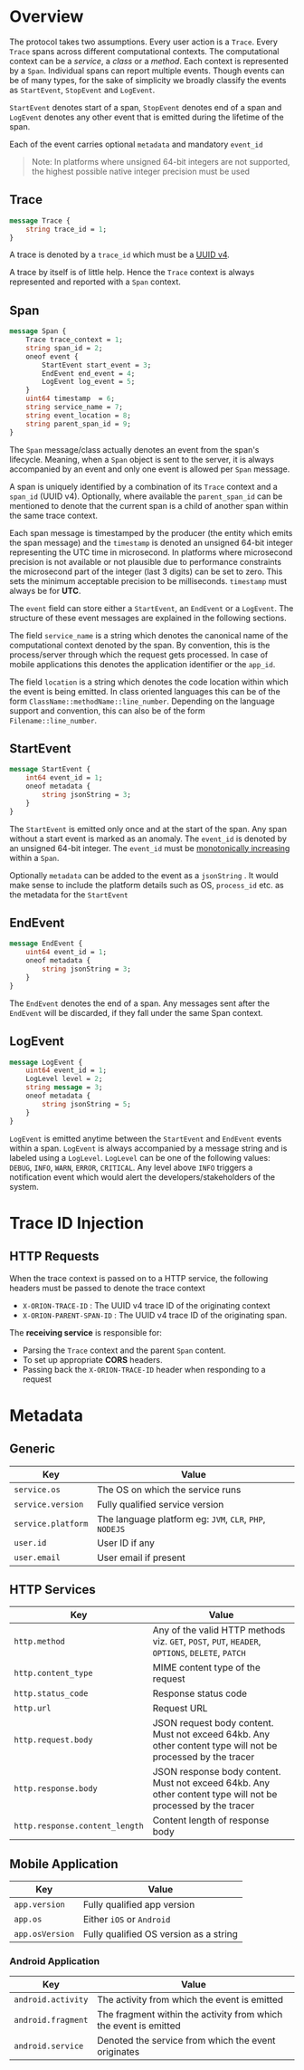 # Overview

The protocol takes two assumptions. Every user action is a `Trace`. Every `Trace` spans across different computational contexts. The computational context can be a _service_, a _class_ or a _method_. Each context is represented by a `Span`. Individual spans can report multiple events. Though events can be of many types, for the sake of simplicity we broadly classify the events as `StartEvent`, `StopEvent` and `LogEvent`.

`StartEvent` denotes start of a span, `StopEvent` denotes end of a span and `LogEvent` denotes any other event that is emitted during the lifetime of the span.

Each of the event carries optional `metadata` and mandatory `event_id`

> Note: In platforms where unsigned 64-bit integers are not supported, the highest possible native integer precision must be used

## Trace

```protobuf
message Trace {
    string trace_id = 1;
}
```

A trace is denoted by a `trace_id` which must be a [UUID v4](https://en.wikipedia.org/wiki/Universally_unique_identifier#Version_4_(random)).

A trace by itself is of little help. Hence the `Trace` context is always represented and reported with a `Span` context. 

## Span

```protobuf
message Span {
    Trace trace_context = 1;
    string span_id = 2;
    oneof event {
        StartEvent start_event = 3;
        EndEvent end_event = 4;
        LogEvent log_event = 5;
    }
    uint64 timestamp  = 6;
    string service_name = 7;
    string event_location = 8;
    string parent_span_id = 9;
}
```

The `Span` message/class actually denotes an event from the span's lifecycle. Meaning, when a `Span` object is sent to the server, it is always accompanied by an event and only one event is allowed per `Span` message.

A span is uniquely identified by a combination of its `Trace` context and a `span_id` (UUID v4). Optionally, where available the `parent_span_id` can be mentioned to denote that the current span is a child of another span within the same trace context.

Each span message is timestamped by the producer (the entity which emits the span message) and the `timestamp` is denoted an unsigned 64-bit integer representing the UTC time in microsecond. In platforms where microsecond precision is not available or not plausible due to performance constraints the microsecond part of the integer (last 3 digits) can be set to zero. This sets the minimum acceptable precision to be milliseconds. `timestamp` must always be for **UTC**.

The `event` field can store either a `StartEvent`, an `EndEvent` or a `LogEvent`. The structure of these event messages are explained in the following sections.

The field `service_name` is a string which denotes the canonical name of the computational context denoted by the span. By convention, this is the process/server through which the request gets processed. In case of mobile applications this denotes the application identifier or the `app_id`.

The field `location` is a string which denotes the code location within which the event is being emitted. In class oriented languages this can be of the form `ClassName::methodName::line_number`. Depending on the language support and convention, this can also be of the form `Filename::line_number`. 

## StartEvent

```protobuf
message StartEvent {
    int64 event_id = 1;
    oneof metadata {
        string jsonString = 3;
    }
}
```

The `StartEvent` is emitted only once and at the start of the span. Any span without a start event is marked as an anomaly. The `event_id` is denoted by an unsigned 64-bit integer. The `event_id` must be [monotonically increasing](https://en.wikipedia.org/wiki/Monotonic_function) within a `Span`. 

Optionally `metadata` can be added to the event as a `jsonString` . It would make sense to include the platform details such as OS, `process_id` etc. as the metadata for the `StartEvent`

## EndEvent

```protobuf
message EndEvent {
    uint64 event_id = 1;
    oneof metadata {
        string jsonString = 3;
    }
}
```

The `EndEvent` denotes the end of a span. Any messages sent after the `EndEvent` will be discarded, if they fall under the same Span context.

## LogEvent

```protobuf
message LogEvent {
    uint64 event_id = 1;
    LogLevel level = 2;
    string message = 3;
    oneof metadata {
        string jsonString = 5;
    }
}
```

`LogEvent` is emitted anytime between the `StartEvent` and `EndEvent` events within a span. `LogEvent` is always accompanied by a message string and is labeled using a `LogLevel`. `LogLevel` can be one of the following values: `DEBUG`, `INFO`, `WARN`, `ERROR`, `CRITICAL`. Any level above `INFO` triggers a notification event which would alert the developers/stakeholders of the system.

# Trace ID Injection

## HTTP Requests
When the trace context is passed on to a HTTP service, the following headers must be passed to denote the trace context

* `X-ORION-TRACE-ID` : The UUID v4 trace ID of the originating context
* `X-ORION-PARENT-SPAN-ID` : The UUID v4 trace ID of the originating span.

The **receiving service** is responsible for:
* Parsing the `Trace` context and the parent `Span` content. 
* To set up appropriate **CORS** headers.
* Passing back the `X-ORION-TRACE-ID` header when responding to a request

# Metadata

## Generic

|Key|Value|
|---|-----|
|`service.os`| The OS on which the service runs |
|`service.version`| Fully qualified service version |
|`service.platform`| The language platform eg: `JVM`, `CLR`, `PHP`, `NODEJS` |
|`user.id`| User ID if any |
|`user.email`| User email if present |

## HTTP Services

|Key|Value|
|---|-----|
|`http.method`| Any of the valid HTTP methods viz. `GET`, `POST`, `PUT`, `HEADER`, `OPTIONS`, `DELETE`, `PATCH`|
|`http.content_type`| MIME content type of the request|
|`http.status_code`| Response status code |
|`http.url`| Request URL |
|`http.request.body` | JSON request body content. Must not exceed 64kb. Any other content type will not be processed by the tracer|
|`http.response.body` | JSON response body content. Must not exceed 64kb. Any other content type will not be processed by the tracer|
|`http.response.content_length` | Content length of response body |

## Mobile Application

|Key|Value|
|---|-----|
|`app.version`| Fully qualified app version|
|`app.os`| Either `iOS` or `Android`|
|`app.osVersion`| Fully qualified OS version as a string |


### Android Application

|Key|Value|
|---|-----|
|`android.activity`| The activity from which the event is emitted|
|`android.fragment`| The fragment within the activity from which the event is emitted|
|`android.service`| Denoted the service from which the event originates|
